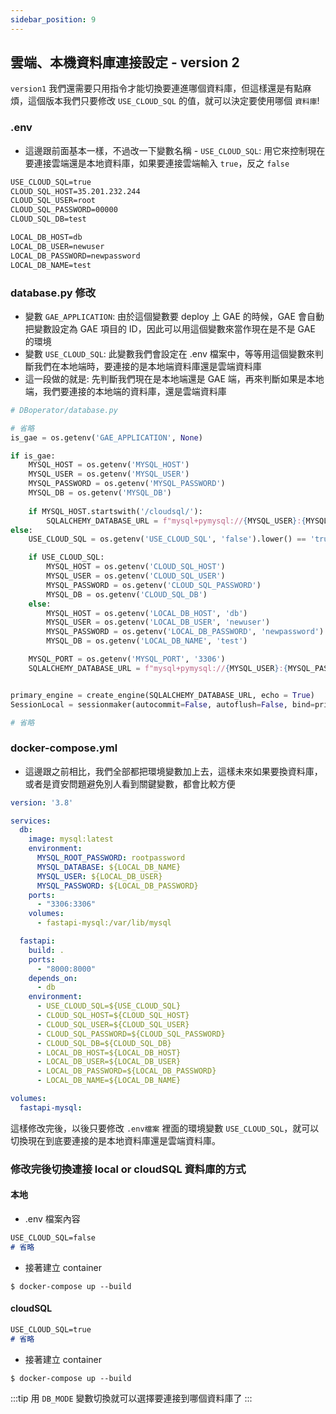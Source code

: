 ```yaml
---
sidebar_position: 9
---
```


## 雲端、本機資料庫連接設定 - version 2

`version1` 我們還需要只用指令才能切換要連進哪個資料庫，但這樣還是有點麻煩，這個版本我們只要修改 `USE_CLOUD_SQL` 的值，就可以決定要使用哪個 `資料庫`!


### .env

* 這邊跟前面基本一樣，不過改一下變數名稱 - `USE_CLOUD_SQL`: 用它來控制現在要連接雲端還是本地資料庫，如果要連接雲端輸入 `true`，反之 `false`

```md
USE_CLOUD_SQL=true
CLOUD_SQL_HOST=35.201.232.244
CLOUD_SQL_USER=root
CLOUD_SQL_PASSWORD=00000
CLOUD_SQL_DB=test

LOCAL_DB_HOST=db
LOCAL_DB_USER=newuser
LOCAL_DB_PASSWORD=newpassword
LOCAL_DB_NAME=test
```

### database.py 修改

* 變數 `GAE_APPLICATION`: 由於這個變數要 deploy 上 GAE 的時候，GAE 會自動把變數設定為 GAE 項目的 ID，因此可以用這個變數來當作現在是不是 GAE 的環境
* 變數 `USE_CLOUD_SQL`: 此變數我們會設定在 .env 檔案中，等等用這個變數來判斷我們在本地端時，要連接的是本地端資料庫還是雲端資料庫
* 這一段做的就是: 先判斷我們現在是本地端還是 GAE 端，再來判斷如果是本地端，我們要連接的本地端的資料庫，還是雲端資料庫

```py
# DBoperator/database.py

# 省略
is_gae = os.getenv('GAE_APPLICATION', None)

if is_gae:
    MYSQL_HOST = os.getenv('MYSQL_HOST')
    MYSQL_USER = os.getenv('MYSQL_USER')
    MYSQL_PASSWORD = os.getenv('MYSQL_PASSWORD')
    MYSQL_DB = os.getenv('MYSQL_DB')
    
    if MYSQL_HOST.startswith('/cloudsql/'):
        SQLALCHEMY_DATABASE_URL = f"mysql+pymysql://{MYSQL_USER}:{MYSQL_PASSWORD}@/{MYSQL_DB}?unix_socket={MYSQL_HOST}"  
else:
    USE_CLOUD_SQL = os.getenv('USE_CLOUD_SQL', 'false').lower() == 'true'

    if USE_CLOUD_SQL:
        MYSQL_HOST = os.getenv('CLOUD_SQL_HOST')
        MYSQL_USER = os.getenv('CLOUD_SQL_USER')
        MYSQL_PASSWORD = os.getenv('CLOUD_SQL_PASSWORD')
        MYSQL_DB = os.getenv('CLOUD_SQL_DB')
    else:
        MYSQL_HOST = os.getenv('LOCAL_DB_HOST', 'db')
        MYSQL_USER = os.getenv('LOCAL_DB_USER', 'newuser')
        MYSQL_PASSWORD = os.getenv('LOCAL_DB_PASSWORD', 'newpassword')
        MYSQL_DB = os.getenv('LOCAL_DB_NAME', 'test')

    MYSQL_PORT = os.getenv('MYSQL_PORT', '3306')
    SQLALCHEMY_DATABASE_URL = f"mysql+pymysql://{MYSQL_USER}:{MYSQL_PASSWORD}@{MYSQL_HOST}:{MYSQL_PORT}/{MYSQL_DB}"            


primary_engine = create_engine(SQLALCHEMY_DATABASE_URL, echo = True)
SessionLocal = sessionmaker(autocommit=False, autoflush=False, bind=primary_engine)

# 省略
```


### docker-compose.yml

* 這邊跟之前相比，我們全部都把環境變數加上去，這樣未來如果要換資料庫，或者是資安問題避免別人看到關鍵變數，都會比較方便

```yml
version: '3.8'

services:
  db:
    image: mysql:latest
    environment:
      MYSQL_ROOT_PASSWORD: rootpassword
      MYSQL_DATABASE: ${LOCAL_DB_NAME}
      MYSQL_USER: ${LOCAL_DB_USER}
      MYSQL_PASSWORD: ${LOCAL_DB_PASSWORD}
    ports:
      - "3306:3306"
    volumes:
      - fastapi-mysql:/var/lib/mysql

  fastapi:
    build: .
    ports:
      - "8000:8000"
    depends_on:
      - db
    environment:
      - USE_CLOUD_SQL=${USE_CLOUD_SQL}
      - CLOUD_SQL_HOST=${CLOUD_SQL_HOST}
      - CLOUD_SQL_USER=${CLOUD_SQL_USER}
      - CLOUD_SQL_PASSWORD=${CLOUD_SQL_PASSWORD}
      - CLOUD_SQL_DB=${CLOUD_SQL_DB}
      - LOCAL_DB_HOST=${LOCAL_DB_HOST}
      - LOCAL_DB_USER=${LOCAL_DB_USER}
      - LOCAL_DB_PASSWORD=${LOCAL_DB_PASSWORD}
      - LOCAL_DB_NAME=${LOCAL_DB_NAME}

volumes:
  fastapi-mysql:
```

這樣修改完後，以後只要修改 `.env檔案` 裡面的環境變數 `USE_CLOUD_SQL`，就可以切換現在到底要連接的是本地資料庫還是雲端資料庫。  
    



### 修改完後切換連接 local or cloudSQL 資料庫的方式

#### 本地

* .env 檔案內容

```md
USE_CLOUD_SQL=false
# 省略
```

* 接著建立 container
```shell
$ docker-compose up --build
```

#### cloudSQL


```md
USE_CLOUD_SQL=true
# 省略
```
* 接著建立 container
```shell
$ docker-compose up --build
```

:::tip
用 `DB_MODE` 變數切換就可以選擇要連接到哪個資料庫了
:::